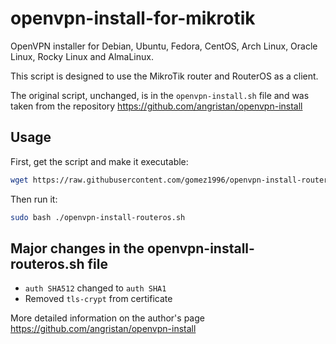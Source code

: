 # openvpn-install-for-mikrotik

OpenVPN installer for Debian, Ubuntu, Fedora, CentOS, Arch Linux, Oracle Linux, Rocky Linux and AlmaLinux.

This script is designed to use the MikroTik router and RouterOS as a client.

The original script, unchanged, is in the `openvpn-install.sh` file and was taken from the repository https://github.com/angristan/openvpn-install

## Usage

First, get the script and make it executable:

```bash
wget https://raw.githubusercontent.com/gomez1996/openvpn-install-routeros/main/openvpn-install-routeros.sh -O openvpn-install-routeros.sh
```

Then run it:
```sh
sudo bash ./openvpn-install-routeros.sh
```

## Major changes in the openvpn-install-routeros.sh file
- `auth SHA512` changed to `auth SHA1`
- Removed `tls-crypt` from certificate


More detailed information on the author's page https://github.com/angristan/openvpn-install
